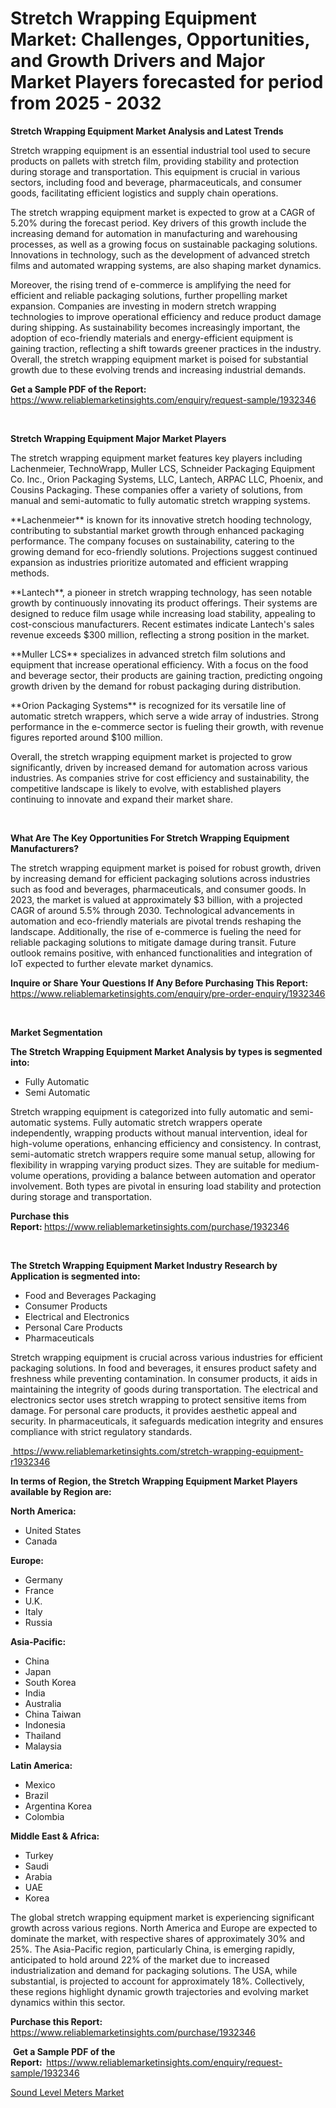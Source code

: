 <p><h1>Stretch Wrapping Equipment Market: Challenges, Opportunities, and Growth Drivers and Major Market Players forecasted for period from 2025 - 2032</h1></p><p><strong>Stretch Wrapping Equipment Market Analysis and Latest Trends</strong></p>
<p><p>Stretch wrapping equipment is an essential industrial tool used to secure products on pallets with stretch film, providing stability and protection during storage and transportation. This equipment is crucial in various sectors, including food and beverage, pharmaceuticals, and consumer goods, facilitating efficient logistics and supply chain operations.</p><p>The stretch wrapping equipment market is expected to grow at a CAGR of 5.20% during the forecast period. Key drivers of this growth include the increasing demand for automation in manufacturing and warehousing processes, as well as a growing focus on sustainable packaging solutions. Innovations in technology, such as the development of advanced stretch films and automated wrapping systems, are also shaping market dynamics.</p><p>Moreover, the rising trend of e-commerce is amplifying the need for efficient and reliable packaging solutions, further propelling market expansion. Companies are investing in modern stretch wrapping technologies to improve operational efficiency and reduce product damage during shipping. As sustainability becomes increasingly important, the adoption of eco-friendly materials and energy-efficient equipment is gaining traction, reflecting a shift towards greener practices in the industry. Overall, the stretch wrapping equipment market is poised for substantial growth due to these evolving trends and increasing industrial demands.</p></p>
<p><strong>Get a Sample PDF of the Report:&nbsp;</strong> <a href="https://www.reliablemarketinsights.com/enquiry/request-sample/1932346?utm_campaign=2624&utm_medium=2&utm_source=Github&utm_content=ia&utm_term=08042025&utm_id=stretch-wrapping-equipment">https://www.reliablemarketinsights.com/enquiry/request-sample/1932346</a></p>
<p>&nbsp;</p>
<p><strong>Stretch Wrapping Equipment Major Market Players</strong></p>
<p><p>The stretch wrapping equipment market features key players including Lachenmeier, TechnoWrapp, Muller LCS, Schneider Packaging Equipment Co. Inc., Orion Packaging Systems, LLC, Lantech, ARPAC LLC, Phoenix, and Cousins Packaging. These companies offer a variety of solutions, from manual and semi-automatic to fully automatic stretch wrapping systems.</p><p>**Lachenmeier** is known for its innovative stretch hooding technology, contributing to substantial market growth through enhanced packaging performance. The company focuses on sustainability, catering to the growing demand for eco-friendly solutions. Projections suggest continued expansion as industries prioritize automated and efficient wrapping methods.</p><p>**Lantech**, a pioneer in stretch wrapping technology, has seen notable growth by continuously innovating its product offerings. Their systems are designed to reduce film usage while increasing load stability, appealing to cost-conscious manufacturers. Recent estimates indicate Lantech's sales revenue exceeds $300 million, reflecting a strong position in the market.</p><p>**Muller LCS** specializes in advanced stretch film solutions and equipment that increase operational efficiency. With a focus on the food and beverage sector, their products are gaining traction, predicting ongoing growth driven by the demand for robust packaging during distribution.</p><p>**Orion Packaging Systems** is recognized for its versatile line of automatic stretch wrappers, which serve a wide array of industries. Strong performance in the e-commerce sector is fueling their growth, with revenue figures reported around $100 million.</p><p>Overall, the stretch wrapping equipment market is projected to grow significantly, driven by increased demand for automation across various industries. As companies strive for cost efficiency and sustainability, the competitive landscape is likely to evolve, with established players continuing to innovate and expand their market share.</p></p>
<p>&nbsp;</p>
<p><strong>What Are The Key Opportunities For Stretch Wrapping Equipment Manufacturers?</strong></p>
<p><p>The stretch wrapping equipment market is poised for robust growth, driven by increasing demand for efficient packaging solutions across industries such as food and beverages, pharmaceuticals, and consumer goods. In 2023, the market is valued at approximately $3 billion, with a projected CAGR of around 5.5% through 2030. Technological advancements in automation and eco-friendly materials are pivotal trends reshaping the landscape. Additionally, the rise of e-commerce is fueling the need for reliable packaging solutions to mitigate damage during transit. Future outlook remains positive, with enhanced functionalities and integration of IoT expected to further elevate market dynamics.</p></p>
<p><strong>Inquire or Share Your Questions If Any Before Purchasing This Report:</strong> <a href="https://www.reliablemarketinsights.com/enquiry/pre-order-enquiry/1932346?utm_campaign=2624&utm_medium=2&utm_source=Github&utm_content=ia&utm_term=08042025&utm_id=stretch-wrapping-equipment">https://www.reliablemarketinsights.com/enquiry/pre-order-enquiry/1932346</a></p>
<p>&nbsp;</p>
<p><strong>Market Segmentation</strong></p>
<p><strong>The Stretch Wrapping Equipment Market Analysis by types is segmented into:</strong></p>
<p><ul><li>Fully Automatic</li><li>Semi Automatic</li></ul></p>
<p><p>Stretch wrapping equipment is categorized into fully automatic and semi-automatic systems. Fully automatic stretch wrappers operate independently, wrapping products without manual intervention, ideal for high-volume operations, enhancing efficiency and consistency. In contrast, semi-automatic stretch wrappers require some manual setup, allowing for flexibility in wrapping varying product sizes. They are suitable for medium-volume operations, providing a balance between automation and operator involvement. Both types are pivotal in ensuring load stability and protection during storage and transportation.</p></p>
<p><strong>Purchase this Report:&nbsp;</strong><a href="https://www.reliablemarketinsights.com/purchase/1932346?utm_campaign=2624&utm_medium=2&utm_source=Github&utm_content=ia&utm_term=08042025&utm_id=stretch-wrapping-equipment">https://www.reliablemarketinsights.com/purchase/1932346</a></p>
<p>&nbsp;</p>
<p><strong>The Stretch Wrapping Equipment Market Industry Research by Application is segmented into:</strong></p>
<p><ul><li>Food and Beverages Packaging</li><li>Consumer Products</li><li>Electrical and Electronics</li><li>Personal Care Products</li><li>Pharmaceuticals</li></ul></p>
<p><p>Stretch wrapping equipment is crucial across various industries for efficient packaging solutions. In food and beverages, it ensures product safety and freshness while preventing contamination. In consumer products, it aids in maintaining the integrity of goods during transportation. The electrical and electronics sector uses stretch wrapping to protect sensitive items from damage. For personal care products, it provides aesthetic appeal and security. In pharmaceuticals, it safeguards medication integrity and ensures compliance with strict regulatory standards.</p></p>
<p><a href="https://www.reliablemarketinsights.com/stretch-wrapping-equipment-r1932346?utm_campaign=2624&utm_medium=2&utm_source=Github&utm_content=ia&utm_term=08042025&utm_id=stretch-wrapping-equipment">&nbsp;https://www.reliablemarketinsights.com/stretch-wrapping-equipment-r1932346</a></p>
<p><strong>In terms of Region, the Stretch Wrapping Equipment Market Players available by Region are:</strong></p>
<p>
    <p> <strong> North America: </strong>
        <ul>
            <li>United States</li>
            <li>Canada</li>
        </ul>
        </p> 
    <p> <strong> Europe: </strong>
        <ul>
            <li>Germany</li>
            <li>France</li>
            <li>U.K.</li>
            <li>Italy</li>
            <li>Russia</li>
        </ul>
        </p> 
    <p> <strong> Asia-Pacific: </strong>
        <ul>
            <li>China</li>
            <li>Japan</li>
            <li>South Korea</li>
            <li>India</li>
            <li>Australia</li>
            <li>China Taiwan</li>
            <li>Indonesia</li>
            <li>Thailand</li>
            <li>Malaysia</li>
        </ul>
        </p> 
    <p> <strong> Latin America: </strong>
        <ul>
            <li>Mexico</li>
            <li>Brazil</li>
            <li>Argentina Korea</li>
            <li>Colombia</li>
        </ul>
        </p> 
    <p> <strong> Middle East & Africa: </strong>
        <ul>
            <li>Turkey</li>
            <li>Saudi</li>
            <li>Arabia</li>
            <li>UAE</li>
            <li>Korea</li>
        </ul>
    </p>
    </p>
<p><p>The global stretch wrapping equipment market is experiencing significant growth across various regions. North America and Europe are expected to dominate the market, with respective shares of approximately 30% and 25%. The Asia-Pacific region, particularly China, is emerging rapidly, anticipated to hold around 22% of the market due to increased industrialization and demand for packaging solutions. The USA, while substantial, is projected to account for approximately 18%. Collectively, these regions highlight dynamic growth trajectories and evolving market dynamics within this sector.</p></p>
<p><strong>Purchase this Report: </strong><a href="https://www.reliablemarketinsights.com/purchase/1932346?utm_campaign=2624&utm_medium=2&utm_source=Github&utm_content=ia&utm_term=08042025&utm_id=stretch-wrapping-equipment">https://www.reliablemarketinsights.com/purchase/1932346</a></p>
<p>&nbsp;<strong>Get a Sample PDF of the Report:&nbsp;&nbsp;</strong><a href="https://www.reliablemarketinsights.com/enquiry/request-sample/1932346?utm_campaign=2624&utm_medium=2&utm_source=Github&utm_content=ia&utm_term=08042025&utm_id=stretch-wrapping-equipment">https://www.reliablemarketinsights.com/enquiry/request-sample/1932346</a></p>
<p><strong></strong></p>
<p><p><a href="https://github.com/mathastilley812967/Market-Research-Report-List-1/blob/main/sound-level-meters-market.md?utm_campaign=2624&utm_medium=2&utm_source=Github&utm_content=ia&utm_term=08042025&utm_id=stretch-wrapping-equipment">Sound Level Meters Market</a></p></p>
